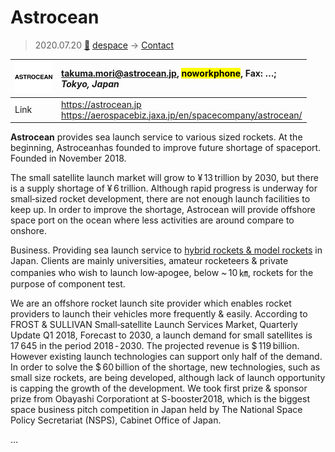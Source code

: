 # Astrocean
> 2020.07.20 [🚀](../index/index.md) [despace](index.md) → [Contact](contact.md)

|[![](f/contact/a/astrocean_logo1_thumb.png)](f/contact/a/astrocean_logo1.png)|<takuma.mori@astrocean.jp>, <mark>noworkphone</mark>, Fax: …;<br> *Tokyo, Japan*|
|:--|:--|
|Link|<https://astrocean.jp><br> <https://aerospacebiz.jaxa.jp/en/spacecompany/astrocean/>|

**Astrocean** provides sea launch service to various sized rockets. At the beginning, Astroceanhas founded to improve future shortage of spaceport. Founded in November 2018.

The small satellite launch market will grow to ¥ 13 trillion by 2030, but there is a supply shortage of ¥ 6 trillion. Although rapid progress is underway for small‑sized rocket development, there are not enough launch facilities to keep up. In order to improve the shortage, Astrocean will provide offshore space port on the ocean where less activities are around compare to onshore.

Business. Providing sea launch service to [hybrid rockets & model rockets](lv.md) in Japan. Clients are mainly universities, amateur rocketeers & private companies who wish to launch low‑apogee, below ~ 10 ㎞, rockets for the purpose of component test.

We are an offshore rocket launch site provider which enables rocket providers to launch their vehicles more frequently & easily. According to FROST & SULLIVAN Small‑satellite Launch Services Market, Quarterly Update Q1 2018, Forecast to 2030, a launch demand for small satellites is 17 645 in the period 2018 ‑ 2030. The projected revenue is $ 119 billion. However existing launch technologies can support only half of the demand. In order to solve the $ 60 billion of the shortage, new technologies, such as small size rockets, are being developed, although lack of launch opportunity is capping the growth of the development. We took first prize & sponsor prize from Obayashi Corporationt at S-booster2018, which is the biggest space business pitch competition in Japan held by The National Space Policy Secretariat (NSPS), Cabinet Office of Japan.

<p style="page-break-after:always"> </p>

…
